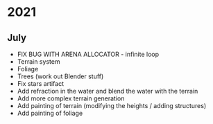 # 2021

## July

- FIX BUG WITH ARENA ALLOCATOR - infinite loop
- Terrain system
- Foliage
- Trees (work out Blender stuff)
- Fix stars artifact
- Add refraction in the water and blend the water with the terrain
- Add more complex terrain generation
- Add painting of terrain (modifying the heights / adding structures)
- Add painting of foliage
